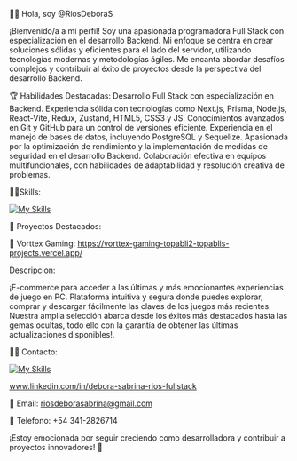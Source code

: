 

🙋‍♀️ Hola, soy @RiosDeboraS 


¡Bienvenido/a a mi perfil! Soy una apasionada programadora Full Stack con especialización en el desarrollo Backend. Mi enfoque se centra en crear soluciones sólidas y eficientes para el lado del servidor, utilizando tecnologías modernas y metodologías ágiles. Me encanta abordar desafíos complejos y contribuir al éxito de proyectos desde la perspectiva del desarrollo Backend.

 🏆 Habilidades Destacadas:
Desarrollo Full Stack con especialización en Backend.
Experiencia sólida con tecnologías como Next.js, Prisma, Node.js, React-Vite, Redux, Zustand, HTML5, CSS3 y JS.
Conocimientos avanzados en Git y GitHub para un control de versiones eficiente.
Experiencia en el manejo de bases de datos, incluyendo PostgreSQL y Sequelize.
Apasionada por la optimización de rendimiento y la implementación de medidas de seguridad en el desarrollo Backend.
Colaboración efectiva en equipos multifuncionales, con habilidades de adaptabilidad y resolución creativa de problemas.

🌟✨Skills:


 [![My Skills](https://skillicons.dev/icons?i=js,html,css,vite,nextjs,nodejs,postgres,prisma,react,redux,sequelize,vercel,ts,dotnet,mongodb,mysql,cs)](https://skillicons.dev)


 🔔 Proyectos Destacados:

 🌟 Vorttex Gaming: https://vorttex-gaming-topabli2-topablis-projects.vercel.app/
 
 Descripcion: 
 
 ¡E-commerce para acceder a las últimas y más emocionantes experiencias de juego en PC. Plataforma intuitiva y segura donde puedes explorar, comprar y descargar fácilmente las claves de los juegos más recientes. Nuestra 
  amplia selección abarca desde los éxitos más destacados hasta las gemas ocultas, todo ello con la garantía de obtener las últimas actualizaciones disponibles!.


 📍📌 Contacto:

 [![My Skills](https://skillicons.dev/icons?i=linkedin)](https://skillicons.dev)       
 
 www.linkedin.com/in/debora-sabrina-rios-fullstack

 📨 Email: riosdeborasabrina@gmail.com

 📲 Telefono: +54 341-2826714

  
 

 

¡Estoy emocionada por seguir creciendo como desarrolladora y contribuir a proyectos innovadores! 🚀


